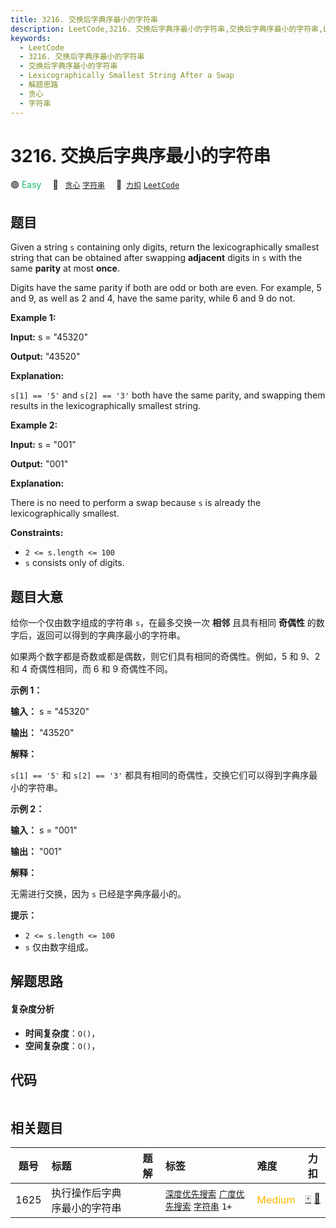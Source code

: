 ```yaml
---
title: 3216. 交换后字典序最小的字符串
description: LeetCode,3216. 交换后字典序最小的字符串,交换后字典序最小的字符串,Lexicographically Smallest String After a Swap,解题思路,贪心,字符串
keywords:
  - LeetCode
  - 3216. 交换后字典序最小的字符串
  - 交换后字典序最小的字符串
  - Lexicographically Smallest String After a Swap
  - 解题思路
  - 贪心
  - 字符串
---
```


# 3216. 交换后字典序最小的字符串

🟢 <font color=#15bd66>Easy</font>&emsp; 🔖&ensp; [`贪心`](/tag/greedy.md) [`字符串`](/tag/string.md)&emsp; 🔗&ensp;[`力扣`](https://leetcode.cn/problems/lexicographically-smallest-string-after-a-swap) [`LeetCode`](https://leetcode.com/problems/lexicographically-smallest-string-after-a-swap)

## 题目

Given a string `s` containing only digits, return the lexicographically
smallest string that can be obtained after swapping **adjacent** digits in `s`
with the same **parity** at most **once**.

Digits have the same parity if both are odd or both are even. For example, 5
and 9, as well as 2 and 4, have the same parity, while 6 and 9 do not.



**Example 1:**

**Input:** s = "45320"

**Output:** "43520"

**Explanation:**

`s[1] == '5'` and `s[2] == '3'` both have the same parity, and swapping them
results in the lexicographically smallest string.

**Example 2:**

**Input:** s = "001"

**Output:** "001"

**Explanation:**

There is no need to perform a swap because `s` is already the
lexicographically smallest.



**Constraints:**

  * `2 <= s.length <= 100`
  * `s` consists only of digits.


## 题目大意

给你一个仅由数字组成的字符串 `s`，在最多交换一次 **相邻** 且具有相同 **奇偶性** 的数字后，返回可以得到的字典序最小的字符串。

如果两个数字都是奇数或都是偶数，则它们具有相同的奇偶性。例如，5 和 9、2 和 4 奇偶性相同，而 6 和 9 奇偶性不同。



**示例 1：**

**输入：** s = "45320"

**输出：** "43520"

**解释：**

`s[1] == '5'` 和 `s[2] == '3'` 都具有相同的奇偶性，交换它们可以得到字典序最小的字符串。

**示例 2：**

**输入：** s = "001"

**输出：** "001"

**解释：**

无需进行交换，因为 `s` 已经是字典序最小的。



**提示：**

  * `2 <= s.length <= 100`
  * `s` 仅由数字组成。


## 解题思路

#### 复杂度分析

- **时间复杂度**：`O()`，
- **空间复杂度**：`O()`，

## 代码

```javascript

```

## 相关题目

<!-- prettier-ignore -->
| 题号 | 标题 | 题解 | 标签 | 难度 | 力扣 |
| :------: | :------ | :------: | :------ | :------ | :------: |
| 1625 | 执行操作后字典序最小的字符串 |  |  [`深度优先搜索`](/tag/depth-first-search.md) [`广度优先搜索`](/tag/breadth-first-search.md) [`字符串`](/tag/string.md) `1+` | <font color=#ffb800>Medium</font> | [🀄️](https://leetcode.cn/problems/lexicographically-smallest-string-after-applying-operations) [🔗](https://leetcode.com/problems/lexicographically-smallest-string-after-applying-operations) |